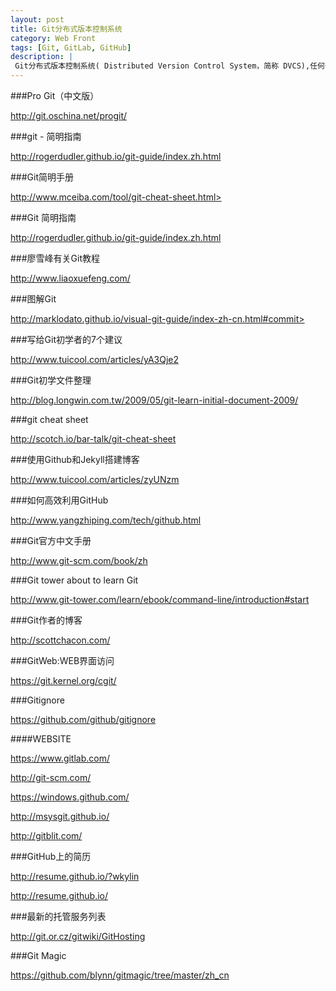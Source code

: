 ```yaml
---
layout: post
title: Git分布式版本控制系统
category: Web Front
tags: [Git, GitLab, GitHub]
description: |
 Git分布式版本控制系统( Distributed Version Control System，简称 DVCS),任何一处协同工作用的服务器发生故障，事后都可以用任何一个镜像出来的本地仓库恢复。因为每一次的提取操作，实际上都是一次对代码仓库的完整备份。
---
```



###Pro Git（中文版）

<http://git.oschina.net/progit/>

###git - 简明指南

<http://rogerdudler.github.io/git-guide/index.zh.html>

###Git简明手册

http://www.mceiba.com/tool/git-cheat-sheet.html>

###Git 简明指南

<http://rogerdudler.github.io/git-guide/index.zh.html>

###廖雪峰有关Git教程

<http://www.liaoxuefeng.com/>

###图解Git

http://marklodato.github.io/visual-git-guide/index-zh-cn.html#commit>

###写给Git初学者的7个建议

<http://www.tuicool.com/articles/yA3Qje2>

###Git初学文件整理

<http://blog.longwin.com.tw/2009/05/git-learn-initial-document-2009/>

###git cheat sheet

<http://scotch.io/bar-talk/git-cheat-sheet>

###使用Github和Jekyll搭建博客

<http://www.tuicool.com/articles/zyUNzm>

###如何高效利用GitHub

<http://www.yangzhiping.com/tech/github.html>

###Git官方中文手册

<http://www.git-scm.com/book/zh>

###Git tower about to learn Git

<http://www.git-tower.com/learn/ebook/command-line/introduction#start>

###Git作者的博客

<http://scottchacon.com/>

###GitWeb:WEB界面访问

<https://git.kernel.org/cgit/>

###Gitignore

<https://github.com/github/gitignore>

####WEBSITE

<https://www.gitlab.com/>

<http://git-scm.com/>

<https://windows.github.com/>

<http://msysgit.github.io/>

<http://gitblit.com/>


###GitHub上的简历

<http://resume.github.io/?wkylin>

<http://resume.github.io/>

###最新的托管服务列表

<http://git.or.cz/gitwiki/GitHosting>

###Git Magic

<https://github.com/blynn/gitmagic/tree/master/zh_cn>
